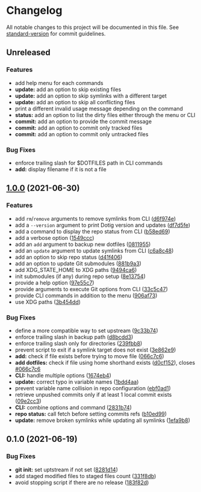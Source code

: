 # Changelog

All notable changes to this project will be documented in this file. See [standard-version](https://github.com/conventional-changelog/standard-version) for commit guidelines.

## Unreleased

### Features

* add help menu for each commands
* **update:** add an option to skip existing files
* **update:** add an option to skip symlinks with a different target
* **update:** add an option to skip all conflicting files
* print a different invalid usage message depending on the command
* **status:** add an option to list the dirty files either through the menu or CLI
* **commit:** add an option to provide the commit message
* **commit:** add an option to commit only tracked files
* **commit:** add an option to commit only untracked files

### Bug Fixes

* enforce trailing slash for $DOTFILES path in CLI commands
* **add:** display filename if it is not a file 

## [1.0.0](https://github.com/ArmandPhilippot/dotig/compare/v0.1.0...v1.0.0) (2021-06-30)


### Features

* add `rm`/`remove` arguments to remove symlinks from CLI ([d6f974e](https://github.com/ArmandPhilippot/dotig/commit/d6f974ee1b9774ea6faf597152356872a1014194))
* add a `--version` argument to print Dotig version and updates ([df7d5fe](https://github.com/ArmandPhilippot/dotig/commit/df7d5fed083eb825e5cf7c1add779dcfa03b0a4d))
* add a command to display the repo status from CLI ([b58ed69](https://github.com/ArmandPhilippot/dotig/commit/b58ed691c48c5dec0e7e1bc0e9f03a10f17f9d45))
* add a verbose option ([1549ccc](https://github.com/ArmandPhilippot/dotig/commit/1549ccce9988a130ca759cdf1ae834c9a98caecf))
* add an `add` argument to backup new dotfiles ([0811955](https://github.com/ArmandPhilippot/dotig/commit/08119559d817400005f12d3dd14a53a192e283a7))
* add an `update` argument to update symlinks from CLI ([c6a8c48](https://github.com/ArmandPhilippot/dotig/commit/c6a8c4889aa901a1eb61db2fe3d81bf5b9ea8252))
* add an option to skip repo status ([d41f406](https://github.com/ArmandPhilippot/dotig/commit/d41f406aeb31624b2bceca0486be6fc6484c2a0d))
* add an option to update Git submodules ([881b9a3](https://github.com/ArmandPhilippot/dotig/commit/881b9a36faded9ceb4ceeceb1c2fa41cdfe84bf8))
* add XDG_STATE_HOME to XDG paths ([9494ca6](https://github.com/ArmandPhilippot/dotig/commit/9494ca63dd477fe7527cec7b1525e663d4e9e044))
* init submodules (if any) during repo setup ([8e13754](https://github.com/ArmandPhilippot/dotig/commit/8e13754789bbc43cc99031f38c87d224ee3190f9))
* provide a help option ([97e55c7](https://github.com/ArmandPhilippot/dotig/commit/97e55c728ef89b45d6bc0a4cf8c90f77b388bc7d))
* provide arguments to execute Git options from CLI ([33c5c47](https://github.com/ArmandPhilippot/dotig/commit/33c5c47300e6042d790b7473ade9a7553f5e5312))
* provide CLI commands in addition to the menu ([906af73](https://github.com/ArmandPhilippot/dotig/commit/906af7364ac37e53523a03f3d98ab50ea54ccff0))
* use XDG paths ([3b454dd](https://github.com/ArmandPhilippot/dotig/commit/3b454ddc8b08d8ccc1a60415ce033f097d0545e2))


### Bug Fixes

* define a more compatible way to set upstream ([9c33b74](https://github.com/ArmandPhilippot/dotig/commit/9c33b74d2d92534b5f06a2dc26da305006ab8be0))
* enforce trailing slash in backup path ([d8bcdd3](https://github.com/ArmandPhilippot/dotig/commit/d8bcdd3bb4425d4237b015975719422378eb6e21))
* enforce trailing slash only for directories ([239fbb8](https://github.com/ArmandPhilippot/dotig/commit/239fbb8766614f761d21c13649ebb62b07c7eefd))
* prevent script to exit if a symlink target does not exist ([3e862e9](https://github.com/ArmandPhilippot/dotig/commit/3e862e9b08afb18a24f234aaabaea815d2090c28))
* **add:** check if file exists before trying to move file ([066c7c6](https://github.com/ArmandPhilippot/dotig/commit/066c7c6324e1ca751e6740e829ea414fa2a4fb88))
* **add dotfiles:** check if file using home shorthand exists ([d0cf152](https://github.com/ArmandPhilippot/dotig/commit/d0cf1521f80968ae3bcc7e338cb5815df211ba25)), closes [#066c7c6](https://github.com/ArmandPhilippot/dotig/issues/066c7c6)
* **CLI:** handle multiple options ([1674eb4](https://github.com/ArmandPhilippot/dotig/commit/1674eb499abc6b0bc374e0600e5135208de480ab))
* **update:** correct typo in variable names ([1bdd4aa](https://github.com/ArmandPhilippot/dotig/commit/1bdd4aaee09b471d9718e4f8f936135c9e89b05b))
* prevent variable name collision in repo configuration ([ebf0ad1](https://github.com/ArmandPhilippot/dotig/commit/ebf0ad1dc1258ab2525d8cb7cdf95867eb8e561b))
* retrieve unpushed commits only if at least 1 local commit exists ([09e2cc3](https://github.com/ArmandPhilippot/dotig/commit/09e2cc3ab619b52660abf4960d999b65009ea8e0))
* **CLI:** combine options and command ([2831b74](https://github.com/ArmandPhilippot/dotig/commit/2831b744fec4051b2595be2c8ea4b2f204e54ba8))
* **repo status:** call fetch before setting commits refs ([b10ed99](https://github.com/ArmandPhilippot/dotig/commit/b10ed995940cac174dedc09901141504778cae69))
* **update:** remove broken symlinks while updating all symlinks ([1efa9b8](https://github.com/ArmandPhilippot/dotig/commit/1efa9b8302470156a213eb7671c3eff98253894b))

## 0.1.0 (2021-06-19)


### Bug Fixes

* **git init:** set uptstream if not set ([8281d14](https://github.com/ArmandPhilippot/dotig/commit/8281d14ad5951c407e04ce87cdac6ba9b5ece0e3))
* add staged modified files to staged files count ([331f8db](https://github.com/ArmandPhilippot/dotig/commit/331f8db3c43625fee7d6e52230491276f8d3f0e6))
* avoid stopping script if there are no release ([183f82d](https://github.com/ArmandPhilippot/dotig/commit/183f82dcb20126bc4d871647dd79e5f515ded7b3))
